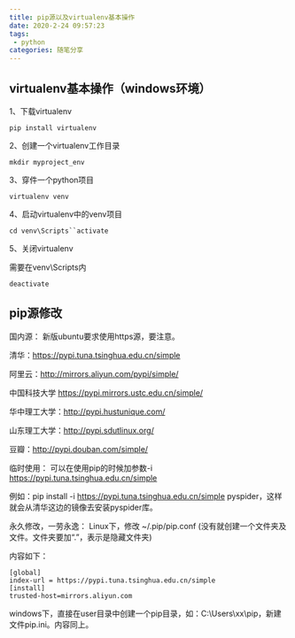 ```yaml
---
title: pip源以及virtualenv基本操作
date: 2020-2-24 09:57:23
tags:
 - python
categories: 随笔分享
---
```


## virtualenv基本操作（windows环境）

1、下载virtualenv

```
pip install virtualenv
```

2、创建一个virtualenv工作目录

```
mkdir myproject_env
```

3、穿件一个python项目

```
virtualenv venv
```

4、启动virtualenv中的venv项目

```
cd venv\Scripts``activate
```

5、关闭virtualenv

需要在venv\Scripts内

```
deactivate
```

## pip源修改

国内源：
新版ubuntu要求使用https源，要注意。

清华：https://pypi.tuna.tsinghua.edu.cn/simple

阿里云：http://mirrors.aliyun.com/pypi/simple/

中国科技大学 https://pypi.mirrors.ustc.edu.cn/simple/

华中理工大学：http://pypi.hustunique.com/

山东理工大学：http://pypi.sdutlinux.org/

豆瓣：http://pypi.douban.com/simple/

临时使用：
可以在使用pip的时候加参数-i https://pypi.tuna.tsinghua.edu.cn/simple

例如：pip install -i https://pypi.tuna.tsinghua.edu.cn/simple pyspider，这样就会从清华这边的镜像去安装pyspider库。

永久修改，一劳永逸：
Linux下，修改 ~/.pip/pip.conf (没有就创建一个文件夹及文件。文件夹要加“.”，表示是隐藏文件夹)

内容如下：

```
[global]
index-url = https://pypi.tuna.tsinghua.edu.cn/simple
[install]
trusted-host=mirrors.aliyun.com
```

windows下，直接在user目录中创建一个pip目录，如：C:\Users\xx\pip，新建文件pip.ini。内容同上。